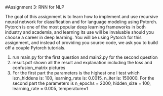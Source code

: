 #Assignment 3: RNN for NLP

The goal of this assignment is to learn how to implement and use recursive neural network for classification and for language modeling using Pytorch. Pytorch is one of the most popular deep learning frameworks in both industry and academia, and learning its use will be invaluable should you choose a career in deep learning. You will be using Pytorch for this assignment, and instead of providing you source code, we ask you to build off a couple Pytorch tutorials.

1. run main.py for the first question and main2.py for the second question
2. result.pdf shown all the result and explanation including the loss and confusion_matrix  pictures
3. For the first part the parameters is the highest one I test which is:n_hiddens is:  100, learning_rate is:  0.0015, n_iter is:  150000. For the second part the parameters is n_epochs = 2000, hidden_size = 100, learning_rate = 0.005, temperature=1
